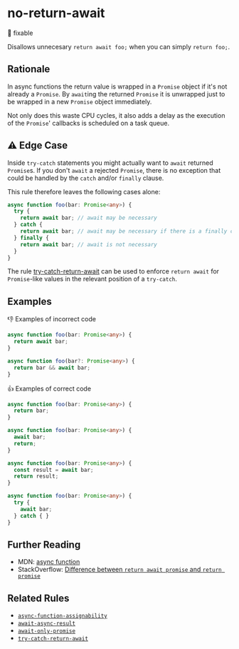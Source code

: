 # no-return-await

:wrench: fixable

Disallows unnecesary `return await foo;` when you can simply `return foo;`.

## Rationale

In async functions the return value is wrapped in a `Promise` object if it's not already a `Promise`. By `await`ing the returned `Promise` it is unwrapped just to be wrapped in a new `Promise` object immediately.

Not only does this waste CPU cycles, it also adds a delay as the  execution of the `Promise`' callbacks is scheduled on a task queue.

## :warning: Edge Case

Inside `try-catch` statements you might actually want to `await` returned `Promise`s. If you don't `await` a rejected `Promise`, there is no exception that could be handled by the `catch` and/or `finally` clause.

This rule therefore leaves the following cases alone:

```ts
async function foo(bar: Promise<any>) {
  try {
    return await bar; // await may be necessary
  } catch {
    return await bar; // await may be necessary if there is a finally clause
  } finally {
    return await bar; // await is not necessary
  }
}
```

The rule [try-catch-return-await](try-catch-return-await.md) can be used to enforce `return await` for `Promise`-like values in the relevant position of a `try-catch`.

## Examples

:thumbsdown: Examples of incorrect code

```ts
async function foo(bar: Promise<any>) {
  return await bar;
}

async function foo(bar?: Promise<any>) {
  return bar && await bar;
}
```

:thumbsup: Examples of correct code

```ts
async function foo(bar: Promise<any>) {
  return bar;
}

async function foo(bar: Promise<any>) {
  await bar;
  return;
}

async function foo(bar: Promise<any>) {
  const result = await bar;
  return result;
}

async function foo(bar: Promise<any>) {
  try {
    await bar;
  } catch { }
}
```

## Further Reading

* MDN: [async function](https://developer.mozilla.org/en-US/docs/Web/JavaScript/Reference/Statements/async_function)
* StackOverflow: [Difference between `return await promise` and `return promise`](https://stackoverflow.com/questions/38708550/difference-between-return-await-promise-and-return-promise)

## Related Rules

* [`async-function-assignability`](async-function-assignability.md)
* [`await-async-result`](await-async-result.md)
* [`await-only-promise`](await-only-promise.md)
* [`try-catch-return-await`](try-catch-return-await.md)
